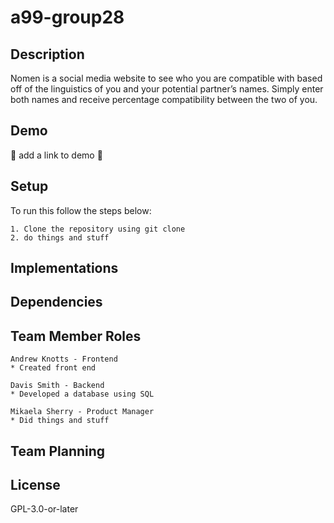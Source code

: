 # a99-group28

## Description

Nomen is a social media website to see who you are compatible with based off of the linguistics of you and your potential partner’s names. Simply enter both names and receive percentage compatibility between the two of you.

## Demo

🐸 add a link to demo 🐸

## Setup

To run this follow the steps below:
```
1. Clone the repository using git clone
2. do things and stuff
```

## Implementations

## Dependencies

## Team Member Roles
```
Andrew Knotts - Frontend
* Created front end

Davis Smith - Backend
* Developed a database using SQL

Mikaela Sherry - Product Manager
* Did things and stuff
```
## Team Planning

## License
GPL-3.0-or-later
